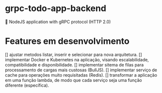 # grpc-todo-app-backend
🧪 NodeJS application with gRPC protocol (HTTP 2.0)

# Features em desenvolvimento
[] ajustar metodos listar, inserir e selecionar para nova arquitetura.
[] implementar Docker e Kubernetes na aplicação, visando escalabilidade, compatibilidade e disponibilidade.
[] implementar sitema de filas para processamento de cargas mais custosas (BullJS).
[] implementar serviço de cache para operações muito requisitadas (Redis).
[] transformar a aplicação em uma função lambda, de modo que cada serviço seja uma função diferente (específica).
